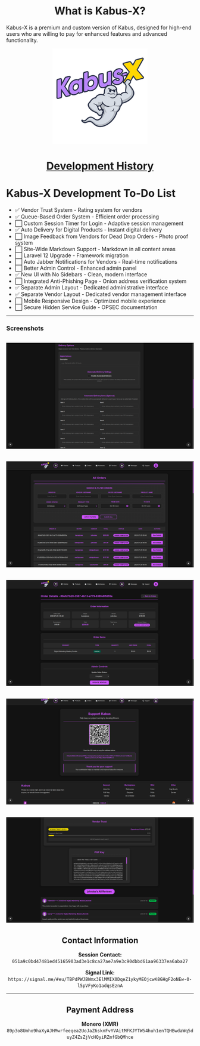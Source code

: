 <div align="center">

# What is Kabus-X?

</div>

Kabus-X is a premium and custom version of Kabus, designed for high-end users who are willing to pay for enhanced features and advanced functionality.

<div align="center">

<img src="kabus.png" alt="Kabus Logo">

# [Development History](COMMIT-HISTORY.md)

</div>

# Kabus-X Development To-Do List
- ✅ Vendor Trust System - Rating system for vendors
- ✅ Queue-Based Order System - Efficient order processing
- ⬜ Custom Session Timer for Login - Adaptive session management
- ✅ Auto Delivery for Digital Products - Instant digital delivery
- ⬜ Image Feedback from Vendors for Dead Drop Orders - Photo proof system
- ⬜ Site-Wide Markdown Support - Markdown in all content areas
- ⬜ Laravel 12 Upgrade - Framework migration
- ⬜ Auto Jabber Notifications for Vendors - Real-time notifications
- ⬜ Better Admin Control - Enhanced admin panel
- ✅ New UI with No Sidebars - Clean, modern interface
- ⬜ Integrated Anti-Phishing Page - Onion address verification system
- ✅ Separate Admin Layout - Dedicated administrative interface
- ✅ Separate Vendor Layout - Dedicated vendor management interface
- ⬜ Mobile Responsive Design - Optimized mobile experience
- ⬜ Secure Hidden Service Guide - OPSEC documentation

---

### Screenshots

![Automated Delivery](images/1.png)
---
![All Orders Index Page](images/2.png)
---
![All Orders Show Page](images/3.png)
---
![Redesigned Footer and Navbar](images/4.png)
---
![Vendor Trust](images/5.png)
---

<div align="center">

## Contact Information

**Session Contact:** `051a9c0bd47481ed45165903ad3e1c8ca27ae7a9e3c90dbbd61aa96337ea6aba27`

**Signal Link:** `https://signal.me/#eu/TBPdPWJBWmx3ElMMIX0DqeZ1ykyMEOjcwK8GHgF2oNEw-0-l5pVFyKo1adqsEznA`

</div>

---

<div align="center">

## Payment Address

**Monero (XMR)** `89p3o8Umho9haXyAJHMwrfeeqea2UoJaZ6sknFvYVAitMFKJYTW54huh1enTQHBwdaWq5duyZ4ZsZjVcHQyiRZmfGbQMhce`

</div>
